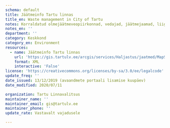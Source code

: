 ```yaml
---
schema: default
title: Jäätmeinfo Tartu linnas
title_en: Waste management in City of Tartu
notes: Korraldatud olmejäätmeveopiirkonnad, vedajad, jäätmejaamad, liigiti kogutavate jäätmete konteinerite asukohad ja haldajad 
notes_en: ''
department: ''
category: Keskkond
category_en: Environment
resources:
  - name: Jäätmeinfo Tartu linnas 
    url: 'https://gis.tartulv.ee/arcgis/services/Haljastus/jaatmed/MapServer?wsdl'
    format: XML
    interactive: 'False'
license: 'https://creativecommons.org/licenses/by-sa/3.0/ee/legalcode'  
update_freq: ''
date_issued: 13/12/2019 (avaandmete portaali lisamise kuupäev)
date_modified: 2020/07/11

organization: Tartu Linnavalitsus
maintainer_name: ''
maintainer_email: gis@tartulv.ee
maintainer_phone: ''
update_rate: Vastavalt vajadusele

---
```


